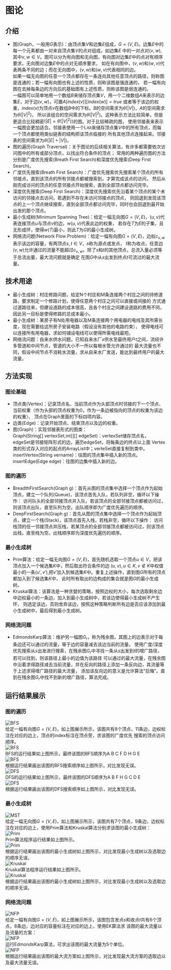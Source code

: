 # 图论
## 介绍
- 图(Graph，一般用$G$表示)：由顶点集$V$和边集$E$组成，$G=(V,E)$。边集$E$中的每一个元素都由一对来自顶点集$V$的点对组成，如边集$E$
中的一对点对$(v,w)$,其中$v,w \in V$。图可以分为有向图和无向图，有向图对边集$E$中的点对有顺序要求，无向图对边集$E$中的点对无顺序要求，
如在有向图中，$(v,w)$和$(w,v)$代表两条不同的边；而在无向图中，$(v,w)$和$(w,v)$代表相同的边。  
如果一幅无向图的任意一个顶点都存在一条连向其他任意顶点的路径，则称图是连通的；若一幅有向图也有上述的性质，则称该图是强连通的，
若一幅有向图在去掉每条边的方向后的基础图有上述性质，则称该图是弱连通的。  
一幅图可以简单地用一个数组$B$来储存顶点集$V$，用一个二维数组$A$来表示的边集$E$，对于边$(v,w)$，可置$A[index(v)][index(w)]=true$
或者等于该边的权重，$index(v)$为顶点$v$在数组$B$中的下标。$B$的空间需求为$\theta (|V|)$，$A$的空间需求为$\theta (|V|^2)$，
所以该组合的空间需求为$\theta (|V|^2)$。这种表示方法比较简单，但是更适合比较稠密$(|E|=\theta (|V|^2))$的图。对于比较稀疏的图，
使用邻接表来表示一幅图会更加适合。邻接表使用一个List来储存顶点集$V$中的所有顶点，而每一个顶点都使用类似链表的结构把该顶点临接的
所有其他顶点连接起来。邻接表的空间需求为$\theta (|E|+|V|)$。
- 图的遍历(Graph Traversal)：关于图论的后续相关算法，有许多都需要依次访问图中的所有或部分顶点，以找出符合条件的顶点；
常用的两种遍历图的方法分别是广度优先搜索(Breath First Search)和深度优先搜索(Deep First Search)。
- 广度优先搜索(Breath First Search)：广度优先搜索优先搜索某个顶点的所有邻接点，直到该顶点的所有邻接点都被搜索到，才算完成该点的访问，
然后从刚完成访问的顶点的任意邻接点开始搜索，直到全部顶点都访问完毕。
- 深度优先搜索(Deep First Search)：深度优先搜索优先沿着某个顶点的某个未访问的邻接点去访问，若遇到不存在未访问邻接点的顶点，
则回退到发现该顶点的上一个顶点继续搜索，直到全部顶点都访问完毕，同时也会回退到最开始出发的那个顶点。
- 最小生成树(Minimum Spanning Tree)：给定一幅无向图$G=(V,E)$，$(u,v)$代表连接顶点$u$与顶点$v$的边，$w(u,v)$代表此边的权重，
若存在$T$为$E$的子集，且无形成环，使得$w(T)$最小，则此$T$为$G$的最小生成树。
- 网络流问题(Network Flow Problem)：给定一幅有向图$G=(V,E)$，边权$c_{v,w}$表示该边的容量，有两顶点$s,t\in V$，$s$称为源点或发点，
$t$称为收点，任意边$(v,w)$允许通过的流量不能超过$c_{v,w}$。除了$s$和$t$的其他顶点，总流入量必须等于总流出量，最大流问题就是确定
在图$G$中从$s$出发到终点$t$可流过的最大流量。
## 技术用途
- 最小生成树：村庄修路问题，给定N个村庄和M条连接两个村庄之间的待修道路，要求制定一个修路计划，使得任意两个村庄之间可以直接或间接的
方式通过道路往来，但建设道路的成本很高，且各个村庄之间建设道路的费用不同，因此另一目标是使得修路的总成本最小。
- 最小生成树：某房子有N处用电器以及M条连接两个用电器的电线及其所需长度，现在需要给这所房子安装电路（假设没有其他的电路约束），
使得电线可以连接所有用电器，求如何铺设电线可以使得所需电线最短。
- 网络流问题：自来水供水问题，已知自来水厂$s$供水至最终用户$t$之间，流经许多管道和中间节点，管道的大小不一所以每根水管允许通过的
最大流量也不同，假设中间节点不消耗水流量，求从自来水厂发送，能达到最终用户的最大流量。
## 方法实现
### 图论基础
- 顶点类(Vertex)：记录顶点名、当前顶点作为头部顶点时邻接的下一个顶点、当前权重（作为头部的顶点权重为0，作为一条边被指向的顶点的权重为该边的权重）、
顶点在Graph里面的下标四项内容。
- 边类(Edge)：记录开始顶点、结束顶点以及边的权重。
- 图(Graph)：实现邻接表形式的图类：  
Graph(String[] vertexSet,int[][] edgeSet)：vertexSet储存顶点名，edgeSet是邻接矩阵形式的边，遍历edgeSet，将每条边的终点以上面
Vertex类的形式存入对应的起点的ArrayList中；verteSet直接复制到类中。  
insertVertex(String vername)：往图的顶点集中插入新的顶点。  
insertEdge(Edge edge)：往图的边集中插入新的边。
### 图的遍历
- BreadthFirstSearch(Graph g)：首先从图的顶点集中选择一个顶点作为起始顶点，建立一个队列(Queue)，该顶点首先入队，若队列非空，循环以下操作：
访问队头的全部邻接顶点并入队，若该顶点的全部邻接顶点都被访问过，则该顶点出队，直至队列为空。出队顺序即为广度优先遍历的顺序。
- DeepFirstSearch(Graph g)：首先从图的顶点集中选择一个顶点作为起始顶点，建立一个栈(Stack)，该顶点首先入栈，若栈非空，循环以下操作：
访问栈顶的任一邻接顶点并压栈，若某顶点的全部邻接顶点都被访问过，则该顶点出栈，直至栈为空。出栈顺序即为深度优先遍历的顺序。
### 最小生成树
- Prim算法：给定一幅无向图$G=(V,E)$，首先随机选取一个顶点$u\in V$，把该顶点加入一个候选集$K$中，然后取出符合条件的边
$(u,v),u\in K,v\notin K$中权值最小的一条$(u',v')$,把$v'$加入到候选集$K$中。重复上述操作，直到图$G$所有的顶点都加入到了候选集$K$中，
此时所有取出的边构成的集合就是图$G$的最小生成树。
- Kruskal算法：该算法是一种贪婪的策略，按照边权的大小，每次选取剩余边中边权最小的一条边，加入到最小生成树中，若该边使得最小生成树不产生环，
则选定该边，否则舍弃该边，按照这种策略判断所有边是否应该添加到最小生成树中，最后得到最小生成树。
### 网络流问题
- EdmondsKarp算法：维护另一幅图$G_r$，称为残余图，其图上的边表示对于每条边还可以通过的流量，等于边的容量减去该边当前的流量。
使用广度/深度优先搜索从$s$出发进行搜索，在残余图$G_r$中寻找一条从$s$出发到$t$的增广路径，若可以找到，则该路径上最小的边值为该路径
可以通过的最大流量，在残余图中沿着求得路径减去当前流量，并在反向的路径上添加一条反向边，其流量等于上述求得增广路径的最大流量，
添加该反向边的意义是允许算法“后悔”。直到在残余图$G_r$中找不到新的增广路径，算法完成。
## 运行结果展示
### 图的遍历
![BFS](https://github.com/FFFjx/DataStructures/blob/main/Graph/pic/BFS&DFS-example.jpg)  
给定一幅有向图$G=(V,E)$，如上图展示所示，该图共有8个顶点，11条边，边权标注在对应的边上，顶点的index标注在顶点旁，求该图的广度优先
搜索的顶点访问顺序。  
![BFS](https://github.com/FFFjx/DataStructures/blob/main/Graph/pic/BFSresult.png)  
BFS的运行结果如上图所示，最终该图的BFS顺序为A B C F D H G E  
![BFS](https://github.com/FFFjx/DataStructures/blob/main/Graph/pic/BFSresult.jpg)  
根据运行结果画出该图的BFS搜索顺序如上图所示，对比发现无误。  
![DFS](https://github.com/FFFjx/DataStructures/blob/main/Graph/pic/DFSresult.png)  
DFS的运行结果如上图所示，最终该图的DFS顺序为A B F H G C D E  
![DFS](https://github.com/FFFjx/DataStructures/blob/main/Graph/pic/DFSresult.jpg)  
根据运行结果画出该图的DFS搜索顺序如上图所示，对比发现无误。
### 最小生成树
![MST](https://github.com/FFFjx/DataStructures/blob/main/Graph/pic/Kruskal-example.jpg)  
给定一幅无向图$G=(V,E)$，如上图展示所示，该图共有7个顶点，9条边，边权标注在对应的边上，使用Prim算法和Kruskal算法分别求该图的最小生成树：
![Prim](https://github.com/FFFjx/DataStructures/blob/main/Graph/pic/Primresult.png)  
Prim算法程序运行结果如上图所示。  
![Prim](https://github.com/FFFjx/DataStructures/blob/main/Graph/pic/Kruskalresult.jpg)  
根据运行结果画出该图的最小生成树如上图所示，对比发现最小生成树以及选取边的顺序无误。  
![Kruskal](https://github.com/FFFjx/DataStructures/blob/main/Graph/pic/Kruskalresult.png)  
Kruskal算法程序运行结果如上图所示。  
![Kruskal](https://github.com/FFFjx/DataStructures/blob/main/Graph/pic/Kruskalresult.jpg)  
根据运行结果画出该图的最小生成树如上图所示，对比发现最小生成树以及选取边的顺序无误。
### 网络流问题
![NFP](https://github.com/FFFjx/DataStructures/blob/main/Graph/pic/EK-example.jpg)  
给定一幅有向图$G=(V,E)$，如上图展示所示，该图包含发点$s$和收点$t$共有6个顶点，8条边，边对应的容量标注在对应的边上，使用EK算法求
该图的最大流量以及流量的方案：  
![NFP](https://github.com/FFFjx/DataStructures/blob/main/Graph/pic/EKresult.png)  
运行EdmondsKarp算法，可求出该图的最大流量为5个单位。  
![NFP](https://github.com/FFFjx/DataStructures/blob/main/Graph/pic/EKresult.jpg)  
根据运行结果画出该图的最大流方案如上图所示，对比发现最大流方案的选取边以及最大流量无误。

